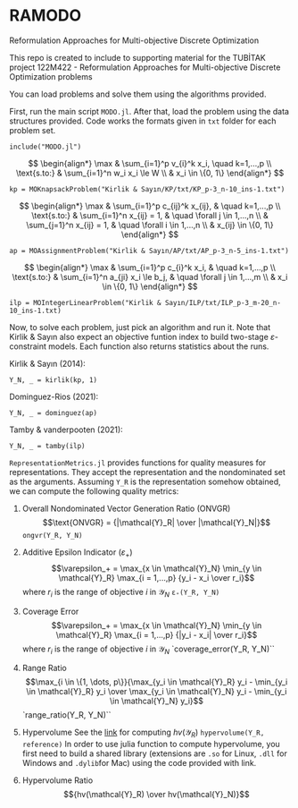 # RAMODO
Reformulation Approaches for Multi-objective Discrete Optimization

This repo is created to include to supporting material for the TUBİTAK project 122M422 - Reformulation Approaches for Multi-objective Discrete Optimization problems

You can load problems and solve them using the algorithms provided.

First, run the main script `MODO.jl`. After that, load the problem using the data structures provided. Code works the formats given in `txt` folder for each problem set.

```
include("MODO.jl")
```
$$
\begin{align*}
\max & \sum_{i=1}^p v_{i}^k x_i, \quad k=1,...,p \\
\text{s.to:} & \sum_{i=1}^n w_i x_i \le W \\
& x_i \in \{0, 1\}
\end{align*}
$$
```
kp = MOKnapsackProblem("Kirlik & Sayın/KP/txt/KP_p-3_n-10_ins-1.txt")
```
$$
\begin{align*}
\max & \sum_{i=1}^p c_{ij}^k x_{ij}, & \quad k=1,...,p \\
\text{s.to:} & \sum_{i=1}^n x_{ij} = 1, & \quad \forall j \in 1,...,n \\
& \sum_{j=1}^n x_{ij} = 1, & \quad \forall i \in 1,...,n \\
& x_{ij} \in \{0, 1\}
\end{align*}
$$
```
ap = MOAssignmentProblem("Kirlik & Sayın/AP/txt/AP_p-3_n-5_ins-1.txt")
```
$$
\begin{align*}
\max & \sum_{i=1}^p c_{i}^k x_i, & \quad k=1,...,p \\
\text{s.to:} & \sum_{i=1}^n a_{ji} x_i \le b_j, & \quad \forall j \in 1,...,m \\
& x_i \in \{0, 1\}
\end{align*}
$$
```
ilp = MOIntegerLinearProblem("Kirlik & Sayın/ILP/txt/ILP_p-3_m-20_n-10_ins-1.txt)
```

Now, to solve each problem, just pick an algorithm and run it. Note that Kirlik & Sayın also expect an objective funtion index to build two-stage $\varepsilon$-constraint models. Each function also returns statistics about the runs.

Kirlik & Sayın (2014):
```
Y_N, _ = kirlik(kp, 1)
```

Dominguez-Rios (2021):
```
Y_N, _ = dominguez(ap)
```

Tamby & vanderpooten (2021):
```
Y_N, _ = tamby(ilp)
```

`RepresentationMetrics.jl` provides functions for quality measures for representations. They accept the representation and the nondominated set as the arguments. Assuming `Y_R` is the representation somehow obtained, we can compute the following quality metrics:

1) Overall Nondominated Vector Generation Ratio (ONVGR)
$$\text{ONVGR} = {|\mathcal{Y}_R| \over |\mathcal{Y}_N|}$$
`ongvr(Y_R, Y_N)`
2) Additive Epsilon Indicator ($\varepsilon_+$)
$$\varepsilon_+ = \max_{x \in \mathcal{Y}_N} \min_{y \in \mathcal{Y}_R} \max_{i = 1,...,p} {y_i - x_i \over r_i}$$
where $r_i$ is the range of objective $i$ in $\mathcal{Y}_N$
`ε₊(Y_R, Y_N)`
3) Coverage Error
$$\varepsilon_+ = \max_{x \in \mathcal{Y}_N} \min_{y \in \mathcal{Y}_R} \max_{i = 1,...,p} {|y_i - x_i| \over r_i}$$
where $r_i$ is the range of objective $i$ in $\mathcal{Y}_N$
`coverage_error(Y_R, Y_N)``
4) Range Ratio
$$\max_{i \in \{1, \dots, p\}}{\max_{y_i \in \mathcal{Y}_R} y_i - \min_{y_i \in \mathcal{Y}_R} y_i \over \max_{y_i \in \mathcal{Y}_N} y_i - \min_{y_i \in \mathcal{Y}_N} y_i}$$
`range_ratio(Y_R, Y_N)``
5) Hypervolume
See the [link](https://lopez-ibanez.eu/hypervolume) for computing $hv(\mathcal{Y}_R)$
`hypervolume(Y_R, reference)`
In order to use julia function to compute hypervolume, you first need to build a shared library (extensions are `.so` for Linux, `.dll` for Windows and `.dylib`for Mac) using the code provided with link.

6) Hypervolume Ratio
$${hv(\mathcal{Y}_R) \over hv(\mathcal{Y}_N)}$$